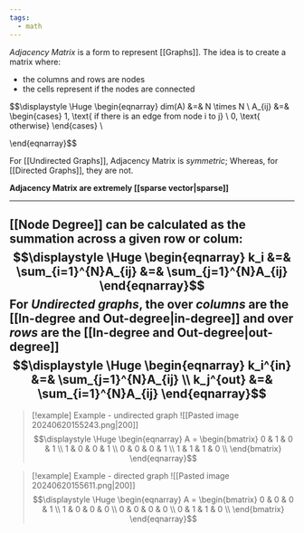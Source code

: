 ```yaml
---
tags:
  - math
---
```

*Adjacency Matrix* is a form to represent [[Graphs]]. The idea is to create a matrix where:
- the columns and rows are nodes
- the cells represent if the nodes are connected

$$\displaystyle \Huge \begin{eqnarray} 
dim(A) &=& N \times N \\
A_{ij} &=& \begin{cases}
1, \text{ if there is an edge from node i to j} \\
0, \text{ otherwise}
\end{cases} \\

\end{eqnarray}$$

For [[Undirected Graphs]], Adjacency Matrix is *symmetric*; Whereas, for [[Directed Graphs]], they are not.

**Adjacency Matrix are extremely [[sparse vector|sparse]]** 

---

[[Node Degree]] can be calculated as the summation across a given row or colum:
$$\displaystyle \Huge \begin{eqnarray} 
k_i &=& \sum_{i=1}^{N}A_{ij} &=& \sum_{j=1}^{N}A_{ij}
\end{eqnarray}$$
For *Undirected graphs*, the over *columns* are the [[In-degree and Out-degree|in-degree]] and over *rows* are the [[In-degree and Out-degree|out-degree]]
$$\displaystyle \Huge \begin{eqnarray} 
k_i^{in} &=& \sum_{j=1}^{N}A_{ij} \\
k_j^{out} &=& \sum_{i=1}^{N}A_{ij}
\end{eqnarray}$$
---


>[!example] Example - undirected graph
>![[Pasted image 20240620155243.png|200]]
>$$\displaystyle \Huge \begin{eqnarray} 
>A = \begin{bmatrix} 
>0 & 1 & 0 & 1 \\ 
>1 & 0 & 0 & 1 \\ 
>0 & 0 & 0 & 1 \\ 
>1 & 1 & 1 & 0 \\ 
>\end{bmatrix}
>\end{eqnarray}$$

>[!example] Example - directed graph
>![[Pasted image 20240620155611.png|200]]
>$$\displaystyle \Huge \begin{eqnarray} 
>A = \begin{bmatrix} 
>0 & 0 & 0 & 1 \\ 
>1 & 0 & 0 & 0 \\ 
>0 & 0 & 0 & 0 \\ 
>0 & 1 & 1 & 0 \\ 
>\end{bmatrix}
>\end{eqnarray}$$


